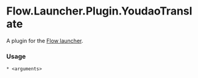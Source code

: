 Flow.Launcher.Plugin.YoudaoTranslate
==================

A plugin for the [Flow launcher](https://github.com/Flow-Launcher/Flow.Launcher).

### Usage

    * <arguments>